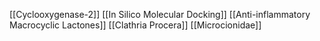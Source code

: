 [[Cyclooxygenase-2]]
[[In Silico Molecular Docking]]
[[Anti-inflammatory Macrocyclic Lactones]]
[[Clathria Procera]]
[[Microcionidae]]
